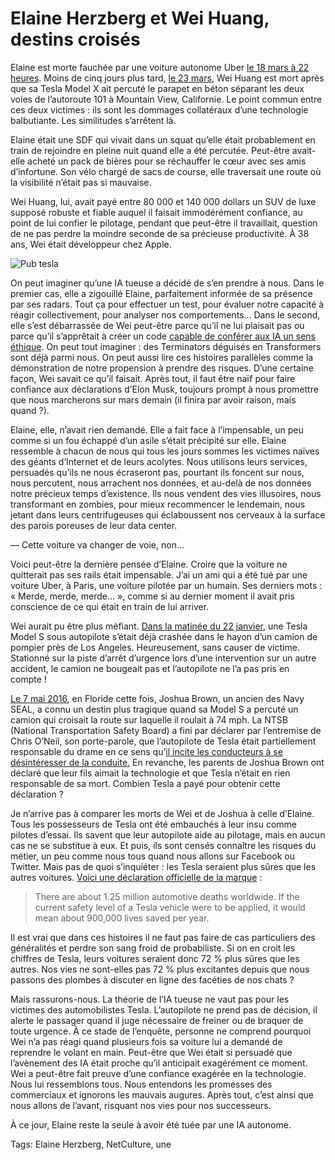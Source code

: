 # Elaine Herzberg et Wei Huang, destins croisés

Elaine est morte fauchée par une voiture autonome Uber [le 18 mars à 22 heures](https://tcrouzet.com/2018/03/22/pour-la-premiere-fois-un-robot-tue-un-humain/). Moins de cinq jours plus tard, [le 23 mars](https://www.wired.com/story/tesla-autopilot-self-driving-crash-california/), Wei Huang est mort après que sa Tesla Model X ait percuté le parapet en béton séparant les deux voies de l’autoroute 101 à Mountain View, Californie. Le point commun entre ces deux victimes : ils sont les dommages collatéraux d’une technologie balbutiante. Les similitudes s’arrêtent là.

Elaine était une SDF qui vivait dans un squat qu’elle était probablement en train de rejoindre en pleine nuit quand elle a été percutée. Peut-être avait-elle acheté un pack de bières pour se réchauffer le cœur avec ses amis d’infortune. Son vélo chargé de sacs de course, elle traversait une route où la visibilité n’était pas si mauvaise.

Wei Huang, lui, avait payé entre 80 000 et 140 000 dollars un SUV de luxe supposé robuste et fiable auquel il faisait immodérément confiance, au point de lui confier le pilotage, pendant que peut-être il travaillait, question de ne pas perdre la moindre seconde de sa précieuse productivité. À 38 ans, Wei était développeur chez Apple.

![Pub tesla](https://tcrouzet.com/images_tc/2018/04/tesla-600x285.jpg)

On peut imaginer qu’une IA tueuse a décidé de s’en prendre à nous. Dans le premier cas, elle a zigouillé Elaine, parfaitement informée de sa présence par ses radars. Tout ça pour effectuer un test, pour évaluer notre capacité à réagir collectivement, pour analyser nos comportements… Dans le second, elle s’est débarrassée de Wei peut-être parce qu’il ne lui plaisait pas ou parce qu’il s’apprêtait à créer un code [capable de conférer aux IA un sens éthique](https://tcrouzet.com/https://tcrouzet.com/2018/04/11/elaine-herzberg-enquete-a-distance). On peut tout imaginer : des Terminators déguisés en Transformers sont déjà parmi nous. On peut aussi lire ces histoires parallèles comme la démonstration de notre propension à prendre des risques. D’une certaine façon, Wei savait ce qu’il faisait. Après tout, il faut être naïf pour faire confiance aux déclarations d’Elon Musk, toujours prompt à nous promettre que nous marcherons sur mars demain (il finira par avoir raison, mais quand ?).

Elaine, elle, n’avait rien demandé. Elle a fait face à l’impensable, un peu comme si un fou échappé d’un asile s’était précipité sur elle. Elaine ressemble à chacun de nous qui tous les jours sommes les victimes naïves des géants d’Internet et de leurs acolytes. Nous utilisons leurs services, persuadés qu’ils ne nous écraseront pas, pourtant ils foncent sur nous, nous percutent, nous arrachent nos données, et au-delà de nos données notre précieux temps d’existence. Ils nous vendent des vies illusoires, nous transformant en zombies, pour mieux recommencer le lendemain, nous jetant dans leurs centrifugeuses qui éclaboussent nos cerveaux à la surface des parois poreuses de leur data center.

— Cette voiture va changer de voie, non…

Voici peut-être la dernière pensée d’Elaine. Croire que la voiture ne quitterait pas ses rails était impensable. J’ai un ami qui a été tué par une voiture Uber, à Paris, une voiture pilotée par un humain. Ses derniers mots : « Merde, merde, merde… », comme si au dernier moment il avait pris conscience de ce qui était en train de lui arriver.

Wei aurait pu être plus méfiant. [Dans la matinée du 22 janvier](https://www.bloomberg.com/news/articles/2018-01-23/tesla-crash-in-california-draws-interest-from-u-s-investigators), une Tesla Model S sous autopilote s’était déjà crashée dans le hayon d’un camion de pompier près de Los Angeles. Heureusement, sans causer de victime. Stationné sur la piste d’arrêt d’urgence lors d’une intervention sur un autre accident, le camion ne bougeait pas et l’autopilote ne l’a pas pris en compte !

[Le 7 mai 2016](https://www.bloomberg.com/news/articles/2017-09-12/tesla-probe-focuses-on-restricting-autopilot-to-certain-roads), en Floride cette fois, Joshua Brown, un ancien des Navy SEAL, a connu un destin plus tragique quand sa Model S a percuté un camion qui croisait la route sur laquelle il roulait à 74 mph. La NTSB (National Transportation Safety Board) a fini par déclarer par l’entremise de Chris O’Neil, son porte-parole, que l’autopilote de Tesla était partiellement responsable du drame en ce sens qu’[il incite les conducteurs à se désintéresser de la conduite.](https://www.bloomberg.com/news/articles/2017-09-12/tesla-probe-focuses-on-restricting-autopilot-to-certain-roads) En revanche, les parents de Joshua Brown ont déclaré que leur fils aimait la technologie et que Tesla n’était en rien responsable de sa mort. Combien Tesla a payé pour obtenir cette déclaration ?

Je n’arrive pas à comparer les morts de Wei et de Joshua à celle d’Elaine. Tous les possesseurs de Tesla ont été embauchés à leur insu comme pilotes d’essai. Ils savent que leur autopilote aide au pilotage, mais en aucun cas ne se substitue à eux. Et puis, ils sont censés connaître les risques du métier, un peu comme nous tous quand nous allons sur Facebook ou Twitter. Mais pas de quoi s’inquiéter : les Tesla seraient plus sûres que les autres voitures. [Voici une déclaration officielle de la marque](https://www.tesla.com/blog/update-last-week%E2%80%99s-accident) :

> There are about 1.25 million automotive deaths worldwide. If the current safety level of a Tesla vehicle were to be applied, it would mean about 900,000 lives saved per year.

Il est vrai que dans ces histoires il ne faut pas faire de cas particuliers des généralités et perdre son sang froid de probabiliste. Si on en croit les chiffres de Tesla, leurs voitures seraient donc 72 % plus sûres que les autres. Nos vies ne sont-elles pas 72 % plus excitantes depuis que nous passons des plombes à discuter en ligne des facéties de nos chats ?

Mais rassurons-nous. La théorie de l’IA tueuse ne vaut pas pour les victimes des automobilistes Tesla. L’autopilote ne prend pas de décision, il alerte le passager quand il juge nécessaire de freiner ou de braquer de toute urgence. À ce stade de l’enquête, personne ne comprend pourquoi Wei n’a pas réagi quand plusieurs fois sa voiture lui a demandé de reprendre le volant en main. Peut-être que Wei était si persuadé que l’avènement des IA était proche qu’il anticipait exagérément ce moment. Wei a peut-être fait preuve d’une confiance exagérée en la technologie. Nous lui ressemblons tous. Nous entendons les promesses des commerciaux et ignorons les mauvais augures. Après tout, c’est ainsi que nous allons de l’avant, risquant nos vies pour nos successeurs.

À ce jour, Elaine reste la seule à avoir été tuée par une IA autonome.

Tags: Elaine Herzberg, NetCulture, une